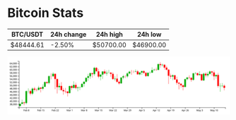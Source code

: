 # Bitcoin Stats

BTC/USDT|24h change|24h high|24h low|
|---|---|---|---|
|$48444.61|-2.50%|$50700.00|$46900.00|

<img src="./chart.svg">
